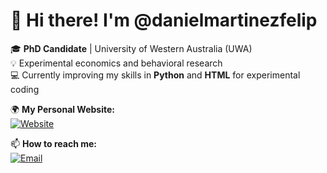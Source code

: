 # 👋 Hi there! I'm @danielmartinezfelip

🎓 **PhD Candidate** | University of Western Australia (UWA)  
💡 Experimental economics and behavioral research  
💻 Currently improving my skills in **Python** and **HTML** for experimental coding  

🌍 **My Personal Website:**  
[![Website](https://img.shields.io/badge/Website-Visit%20Here-blue?style=flat&logo=google-chrome)](https://danielmartinezfelip.github.io/)

📫 **How to reach me:**  
[![Email](https://img.shields.io/badge/Email-daniel.martinezfelip%40research.uwa.edu.au-blue?style=flat&logo=gmail)](mailto:daniel.martinezfelip@research.uwa.edu.au)

<!---
danielmartinezfelip/danielmartinezfelip is a ✨ special ✨ repository because its `README.md` (this file) appears on your GitHub profile.
You can click the Preview link to take a look at your changes.
--->
